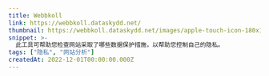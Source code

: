 ```yaml
---
title: Webbkoll
link: https://webbkoll.dataskydd.net/
thumbnail: https://webbkoll.dataskydd.net/images/apple-touch-icon-180x180.png
snippet: >-
  此工具可帮助您检查网站采取了哪些数据保护措施，以帮助您控制自己的隐私。
tags: ["隐私", "网站分析"]
createdAt: 2022-12-01T00:00:00.000Z
---
```

